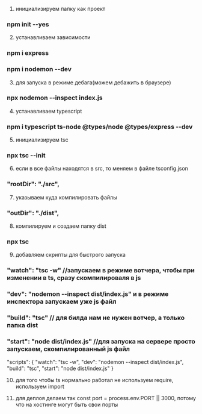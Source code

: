 1. инициализируем папку как проект

### npm init --yes

2. устанавливаем зависимости

### npm i express

### npm i nodemon --dev

3. для запуска в режиме дебага(можем дебажить в браузере)

### npx nodemon --inspect index.js

4. устанавливаем typescript

### npm i typescript ts-node @types/node @types/express --dev

5. инициализируем tsc

### npx tsc --init

6. если в все файлы находятся в src, то меняем в файле tsconfig.json

### "rootDir": "./src",

7. указываем куда компилировать файлы

### "outDir": "./dist",

8. компилируем и создаем папку dist

### npx tsc

9. добавляем скрипты для быстрого запуска

### "watch": "tsc -w" //запускаем в режиме вотчера, чтобы при изменении в ts, сразу скомпилироваля в js

### "dev": "nodemon --inspect dist/index.js" и в режиме инспектора запускаем уже js файл

### "build": "tsc" // для билда нам не нужен вотчер, а только папка dist

### "start": "node dist/index.js" //для запуска на сервере просто запускаем, скомпилированный js файл

"scripts": {
"watch": "tsc -w",
"dev": "nodemon --inspect dist/index.js",
"build": "tsc",
"start": "node dist/index.js"
}

10. для того чтобы ts нормально работал не используем require, используем import

11. для деплоя делаем так const port = process.env.PORT || 3000, потому что на хостинге могут быть свои порты
